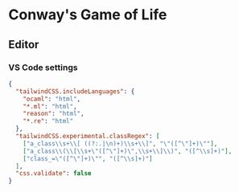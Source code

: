 # Conway's Game of Life

## Editor

### VS Code settings

```json
{
  "tailwindCSS.includeLanguages": {
    "ocaml": "html",
    "*.ml": "html",
    "reason": "html",
    "*.re": "html"
  },
  "tailwindCSS.experimental.classRegex": [
    ["a_class\\s+\\[ ((?:.|\n)+)\\s+\\]", "\"([^\"]+)\""],
    ["a_class\\(\\[\\s+\"([^\"]+)\",\\s+\\]\\)", "([^\\s]+)"],
    ["class_=\"([^\"]+)\"", "([^\\s]+)"]
  ],
  "css.validate": false
}
```
